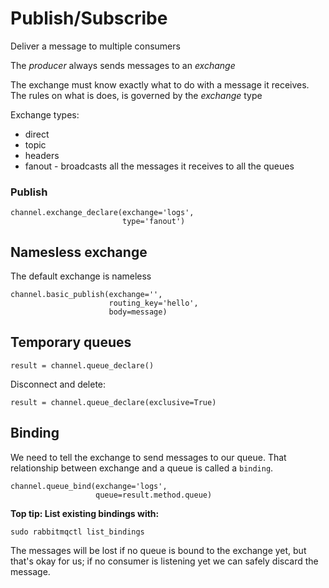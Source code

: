 # Publish/Subscribe

Deliver a message to multiple consumers

The _producer_ always sends messages to an _exchange_

The exchange must know exactly what to do with a message it receives.
The rules on what is does, is governed by the _exchange_ type

Exchange types:
- direct
- topic
- headers
- fanout - broadcasts all the messages it receives to all the queues

### Publish

```
channel.exchange_declare(exchange='logs',
                         type='fanout')
```

## Namesless exchange

The default exchange is nameless

```
channel.basic_publish(exchange='',
                      routing_key='hello',
                      body=message)
```

## Temporary queues

`result = channel.queue_declare()`

Disconnect and delete:

`result = channel.queue_declare(exclusive=True)`

## Binding

We need to tell the exchange to send messages to our queue. That relationship between exchange and a queue is called a `binding`.

```
channel.queue_bind(exchange='logs',
                   queue=result.method.queue)
```

**Top tip: List existing bindings with:**

```
sudo rabbitmqctl list_bindings
```

The messages will be lost if no queue is bound to the exchange yet, but that's okay for us; if no consumer is listening yet we can safely discard the message.
